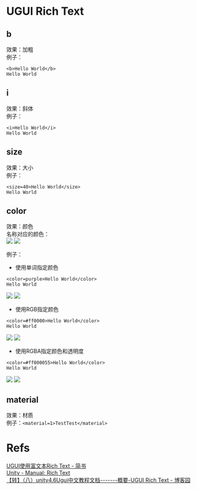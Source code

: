 # UGUI Rich Text

## b

效果：加粗  
例子：  
```
<b>Hello World</b>
Hello World
```

## i

效果：斜体  
例子：  
```
<i>Hello World</i>
Hello World
```

## size

效果：大小  
例子：  
```
<size=40>Hello World</size>
Hello World
```

## color

效果：颜色  
名称对应的颜色：  
![](https://i.imgur.com/2arUvNu.png)
![](https://i.imgur.com/k55p9bg.png)

例子：

- 使用单词指定颜色
```
<color=purple>Hello World</color>
Hello World
```
![](https://i.imgur.com/H1Tcw9v.png)
![](https://i.imgur.com/Yem7CjG.png)

- 使用RGB指定颜色
```
<color=#ff0000>Hello World</color>
Hello World
```
![](https://i.imgur.com/97KeYtn.png)
![](https://i.imgur.com/8Rjyigq.png)

- 使用RGBA指定颜色和透明度
```
<color=#ff000055>Hello World</color>
Hello World
```
![](https://i.imgur.com/bkERR4m.png)
![](https://i.imgur.com/DoL2JDW.png)




## material
效果：材质  
例子：`<material=1>TestTest</material>`  

# Refs
[UGUI使用富文本Rich Text - 简书](https://www.jianshu.com/p/e9efe7e6e02b)  
[Unity - Manual: Rich Text](https://docs.unity3d.com/Manual/StyledText.html)  
[【转】（八）unity4.6Ugui中文教程文档-------概要-UGUI Rich Text - 博客园](https://www.cnblogs.com/slysky/p/4301676.html)